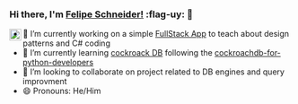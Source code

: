 ### Hi there, I'm [Felipe Schneider!](http://blog.includeware.info)  :flag-uy: 👋

<a href="https://twitter.com/felipes88">
  <img align="left" alt="Felipe Schneider | Twitter" width="21px" src="https://raw.githubusercontent.com/anuraghazra/anuraghazra/master/assets/twitter.svg" />
</a>

- 🔭 I’m currently working on a simple [FullStack App](https://github.com/felipeschneider88/myFirstFullStackApp) to teach about design patterns and C# coding
- 🌱 I’m currently learning [cockroack DB](https://github.com/felipeschneider88/CockroachDBFullStackApp) following the [cockroachdb-for-python-developers](https://university.cockroachlabs.com/course/cockroachdb-for-python-developers)
- 👯 I’m looking to collaborate on project related to DB engines and query improvment
- 😄 Pronouns: He/Him


